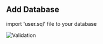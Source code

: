 ## Add Database
import 'user.sql' file to your database

![Validation](https://github.com/user-attachments/assets/4e7b4f3d-0243-4414-a072-9bccdebc3fea)
